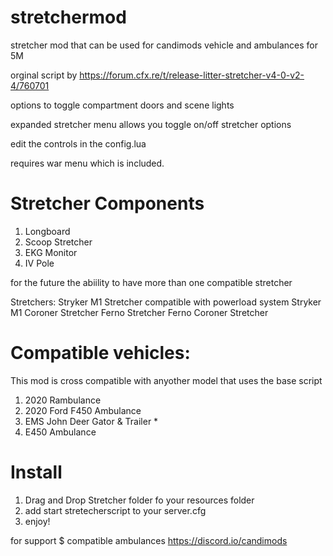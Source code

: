 # stretchermod
stretcher mod that can be used for candimods vehicle and ambulances for 5M 

orginal script by https://forum.cfx.re/t/release-litter-stretcher-v4-0-v2-4/760701

options to toggle compartment doors and scene lights

expanded stretcher menu allows you toggle on/off stretcher options 

edit the controls in the config.lua

requires war menu which is included.

# Stretcher Components
1. Longboard
2. Scoop Stretcher 
3. EKG Monitor 
4. IV Pole


for the future the abiility to have more than one compatible stretcher 

Stretchers:
Stryker M1 Stretcher compatible with  powerload system
Stryker M1 Coroner Stretcher
Ferno Stretcher
Ferno Coroner Stretcher 

# Compatible vehicles:
This mod is cross compatible with anyother model that uses the base script 

1. 2020 Rambulance
2. 2020 Ford F450 Ambulance
3. EMS John Deer Gator & Trailer *
4. E450 Ambulance

# Install 
1. Drag and Drop Stretcher folder fo your resources folder
2. add start stretecherscript to your server.cfg
3. enjoy! 

for support $ compatible ambulances https://discord.io/candimods

